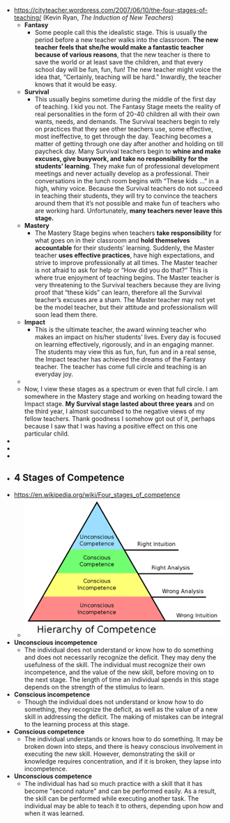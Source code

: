 - https://cityteacher.wordpress.com/2007/06/10/the-four-stages-of-teaching/ (Kevin Ryan, *The Induction of New Teachers*)
	- **Fantasy**
		- Some people call this the idealistic stage. This is usually the period before a new teacher walks into the classroom. **The new teacher feels that she/he would make a fantastic teacher because of various reasons**, that the new teacher is there to save the world or at least save the children, and that every school day will be fun, fun, fun! The new teacher might voice the idea that, “Certainly, teaching will be hard.” Inwardly, the teacher knows that it would be easy.
	- **Survival**
		- This usually begins sometime during the middle of the first day of teaching. I kid you not. The Fantasy Stage meets the reality of real personalities in the form of 20-40 children all with their own wants, needs, and demands. The Survival teachers begin to rely on practices that they see other teachers use, some effective, most ineffective, to get through the day. Teaching becomes a matter of getting through one day after another and holding on till paycheck day. Many Survival teachers begin to **whine and make excuses, give busywork, and take no responsibility for the students’ learning**. They make fun of professional development meetings and never actually develop as a professional. Their conversations in the lunch room begins with “These kids …” in a high, whiny voice. Because the Survival teachers do not succeed in teaching their students, they will try to convince the teachers around them that it’s not possible and make fun of teachers who are working hard. Unfortunately, **many teachers never leave this stage.**
	- **Mastery**
		- The Mastery Stage begins when teachers **take responsibility** for what goes on in their classroom and **hold themselves accountable** for their students’ learning. Suddenly, the Master teacher **uses effective practices**, have high expectations, and strive to improve professionally at all times. The Master teacher is not afraid to ask for help or “How did you do that?” This is where true enjoyment of teaching begins. The Master teacher is very threatening to the Survival teachers because they are living proof that “these kids” can learn, therefore all the Survival teacher’s excuses are a sham. The Master teacher may not yet be the model teacher, but their attitude and professionalism will soon lead them there.
	- **Impact**
		- This is the ultimate teacher, the award winning teacher who makes an impact on his/her students’ lives. Every day is focused on learning effectively, rigorously, and in an engaging manner. The students may view this as fun, fun, fun and in a real sense, the Impact teacher has achieved the dreams of the Fantasy teacher. The teacher has come full circle and teaching is an everyday joy.
	-
	- Now, I view these stages as a spectrum or even that full circle. I am somewhere in the Mastery stage and working on heading toward the Impact stage. **My Survival stage lasted about three years** and on the third year, I almost succumbed to the negative views of my fellow teachers. Thank goodness I somehow got out of it, perhaps because I saw that I was having a positive effect on this one particular child.
-
-
-
- ## 4 Stages of Competence
- https://en.wikipedia.org/wiki/Four_stages_of_competence
	- ![image.png](../assets/image_1700402442925_0.png)
- **Unconscious incompetence**
	- The individual does not understand or know how to do something and does not necessarily recognize the deficit. They may deny the usefulness of the skill. The individual must recognize their own incompetence, and the value of the new skill, before moving on to the next stage. The length of time an individual spends in this stage depends on the strength of the stimulus to learn.
- **Conscious incompetence**
	- Though the individual does not understand or know how to do something, they recognize the deficit, as well as the value of a new skill in addressing the deficit. The making of mistakes can be integral to the learning process at this stage.
- **Conscious competence**
	- The individual understands or knows how to do something. It may be broken down into steps, and there is heavy conscious involvement in executing the new skill. However, demonstrating the skill or knowledge requires concentration, and if it is broken, they lapse into incompetence.
- **Unconscious competence**
	- The individual has had so much practice with a skill that it has become "second nature" and can be performed easily. As a result, the skill can be performed while executing another task. The individual may be able to teach it to others, depending upon how and when it was learned.